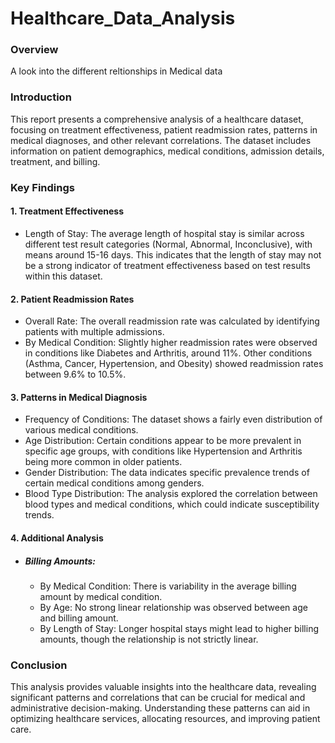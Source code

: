 # Healthcare_Data_Analysis


### Overview

A look into the different reltionships in Medical data


### Introduction
This report presents a comprehensive analysis of a healthcare dataset, focusing on treatment effectiveness, patient readmission rates, patterns in medical diagnoses, and other relevant correlations. The dataset includes information on patient demographics, medical conditions, admission details, treatment, and billing.



### Key Findings


#### 1. Treatment Effectiveness

- Length of Stay: The average length of hospital stay is similar across different test result categories (Normal, Abnormal, Inconclusive), with means around 15-16 days. This indicates that the length of 
  stay may not be a strong indicator of treatment effectiveness based on test results within this dataset.

#### 2. Patient Readmission Rates

- Overall Rate: The overall readmission rate was calculated by identifying patients with multiple admissions.
- By Medical Condition: Slightly higher readmission rates were observed in conditions like Diabetes and Arthritis, around 11%. Other conditions (Asthma, Cancer, Hypertension, and Obesity) showed 
  readmission rates between 9.6% to 10.5%.


#### 3. Patterns in Medical Diagnosis

- Frequency of Conditions: The dataset shows a fairly even distribution of various medical conditions.
- Age Distribution: Certain conditions appear to be more prevalent in specific age groups, with conditions like Hypertension and Arthritis being more common in older patients.
- Gender Distribution: The data indicates specific prevalence trends of certain medical conditions among genders.
- Blood Type Distribution: The analysis explored the correlation between blood types and medical conditions, which could indicate susceptibility trends.


#### 4. Additional Analysis

- ##### Billing Amounts:
  - By Medical Condition: There is variability in the average billing amount by medical condition.
  - By Age: No strong linear relationship was observed between age and billing amount.
  - By Length of Stay: Longer hospital stays might lead to higher billing amounts, though the relationship is not strictly linear.
 

### Conclusion

This analysis provides valuable insights into the healthcare data, revealing significant patterns and correlations that can be crucial for medical and administrative decision-making. Understanding these patterns can aid in optimizing healthcare services, allocating resources, and improving patient care.
